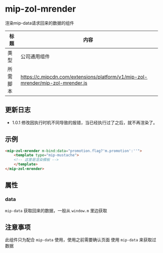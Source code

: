 # mip-zol-mrender

渲染mip-data请求回来的数据的组件

标题|内容
----|----
类型|公司通用组件
所需脚本|https://c.mipcdn.com/extensions/platform/v1/mip-zol-mrender/mip-zol-mrender.js

## 更新日志

- 1.0.1 修改因执行时机不同导致的报错，当已经执行过了之后，就不再渲染了。

## 示例

```html
<mip-zol-mrender m-bind:data="promotion.flag?'m.promotion':''">
    <template type="mip-mustache">
    <!-- 这里是渲染模板 -->
    </template>
</mip-zol-mrender>
```

## 属性

### data

`mip-data` 获取回来的数据，一般从 `window.m` 里边获取

## 注意事项

此组件只为配合 `mip-data` 使用，使用之前需要确认页面 使用 `mip-data` 来获取过数据
